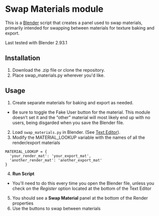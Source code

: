 # Swap Materials module

This is a [Blender](https://www.blender.org/) script that creates a panel used to swap materials, primarily intended for swapping between materials for texture baking and export.

Last tested with Blender 2.93.1

## Installation

1. Download the .zip file or clone the repository.
2. Place swap_materials.py wherever you'd like.

## Usage

1. Create separate materials for baking and export as needed.
  * Be sure to toggle the Fake User button for the material. This module doesn’t set it and the “other” material will most likely end up with no users, being disgarded when you save the Blender file.
2. Load `swap_materials.py` in Blender. (See [Text Editor](https://docs.blender.org/manual/en/dev/editors/text_editor.html)).
3. Modify the MATERIAL_LOOKUP variable with the names of all the render/export materials
```
MATERIAL_LOOKUP = {
  'your_render_mat': 'your_export_mat',
  'another_render_mat': 'another_export_mat'
}
```
4. **Run Script**
  * You'll need to do this every time you open the Blender file, unless you check on the *Register* option located at the bottom of the Text Editor
5. You should see a **Swap Material** panel at the bottom of the Render properties
6. Use the buttons to swap between materials

